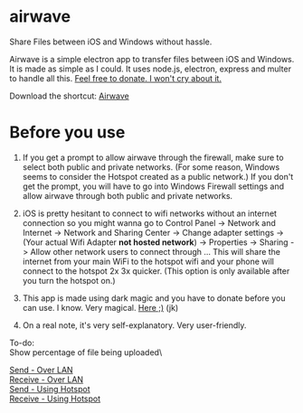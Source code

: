 # airwave
Share Files between iOS and Windows without hassle.

Airwave is a simple electron app to transfer files between iOS and Windows. It is made as simple as I could. It uses node.js, electron, express and multer to handle all this.
[Feel free to donate. I won't cry about it.](https://paypal.me/thurasw)

Download the shortcut:  [Airwave](https://www.icloud.com/shortcuts/86910e277d6b4f64a4ac4814f15ac666)



# Before you use

1. If you get a prompt to allow airwave through the firewall, make sure to select both public and private networks. (For some reason, Windows seems to consider the Hotspot created as a public network.)
If you don't get the prompt, you will have to go into Windows Firewall settings and allow airwave through both public and private networks.

2. iOS is pretty hesitant to connect to wifi networks without an internet connection so you might wanna go to Control Panel -> Network and Internet -> Network and Sharing Center -> Change adapter settings -> (Your actual Wifi Adapter **not hosted network**) -> Properties -> Sharing -> Allow other network users to connect through ...
This will share the internet from your main WiFi to the hotspot wifi and your phone will connect to the hotspot 2x 3x quicker. (This option is only available after you turn the hotspot on.)

3. This app is made using dark magic and you have to donate before you can use. I know. Very magical. [Here ;)](https://paypal.me/thurasw) (jk)

4. On a real note, it's very self-explanatory. Very user-friendly.

To-do:\
Show percentage of file being uploaded\

[Send - Over LAN](https://www.icloud.com/shortcuts/0a71151411274384977d6a636075cbd0)  
[Receive - Over LAN](https://www.icloud.com/shortcuts/7459e65af6854bdcac10ef7f79f7f25a)  
[Send - Using Hotspot](https://www.icloud.com/shortcuts/8cc6185536944118854a67e5eb833b42)  
[Receive - Using Hotspot](https://www.icloud.com/shortcuts/efa9ef4d9b1b4dc794f9763179fad6ee)  
